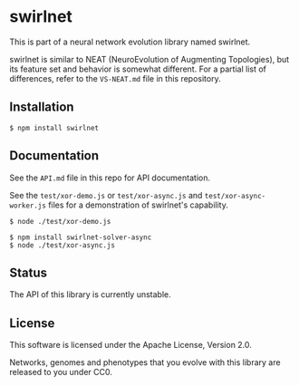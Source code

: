 # swirlnet

This is part of a neural network evolution library named swirlnet.

swirlnet is similar to NEAT (NeuroEvolution of Augmenting Topologies), but its
feature set and behavior is somewhat different. For a partial list of
differences, refer to the `VS-NEAT.md` file in this repository.

## Installation

    $ npm install swirlnet

## Documentation

See the `API.md` file in this repo for API documentation.

See the `test/xor-demo.js` or `test/xor-async.js` and
`test/xor-async-worker.js` files for a demonstration of swirlnet's capability.

    $ node ./test/xor-demo.js

    $ npm install swirlnet-solver-async
    $ node ./test/xor-async.js

## Status

The API of this library is currently unstable.

## License

This software is licensed under the Apache License, Version 2.0.

Networks, genomes and phenotypes that you evolve with this library are released
to you under CC0.

